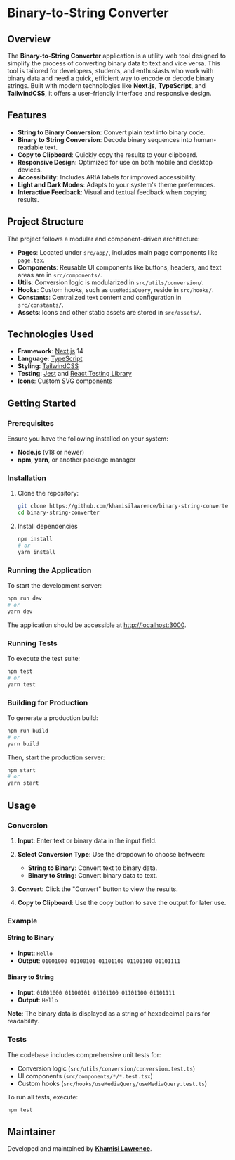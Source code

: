 # Binary-to-String Converter

## Overview

The **Binary-to-String Converter** application is a utility web tool designed to simplify the process of converting binary data to text and vice versa. This tool is tailored for developers, students, and enthusiasts who work with binary data and need a quick, efficient way to encode or decode binary strings. Built with modern technologies like **Next.js**, **TypeScript**, and **TailwindCSS**, it offers a user-friendly interface and responsive design.

## Features

- **String to Binary Conversion**: Convert plain text into binary code.
- **Binary to String Conversion**: Decode binary sequences into human-readable text.
- **Copy to Clipboard**: Quickly copy the results to your clipboard.
- **Responsive Design**: Optimized for use on both mobile and desktop devices.
- **Accessibility**: Includes ARIA labels for improved accessibility.
- **Light and Dark Modes**: Adapts to your system's theme preferences.
- **Interactive Feedback**: Visual and textual feedback when copying results.

## Project Structure

The project follows a modular and component-driven architecture:

- **Pages**: Located under `src/app/`, includes main page components like `page.tsx`.
- **Components**: Reusable UI components like buttons, headers, and text areas are in `src/components/`.
- **Utils**: Conversion logic is modularized in `src/utils/conversion/`.
- **Hooks**: Custom hooks, such as `useMediaQuery`, reside in `src/hooks/`.
- **Constants**: Centralized text content and configuration in `src/constants/`.
- **Assets**: Icons and other static assets are stored in `src/assets/`.

## Technologies Used

- **Framework**: [Next.js](https://nextjs.org) 14
- **Language**: [TypeScript](https://www.typescriptlang.org/)
- **Styling**: [TailwindCSS](https://tailwindcss.com/)
- **Testing**: [Jest](https://jestjs.io/) and [React Testing Library](https://github.com/testing-library/react-testing-library)
- **Icons**: Custom SVG components

## Getting Started

### Prerequisites

Ensure you have the following installed on your system:

- **Node.js** (v18 or newer)
- **npm**, **yarn**, or another package manager

### Installation

1. Clone the repository:

   ```bash
   git clone https://github.com/khamisilawrence/binary-string-converter.git
   cd binary-string-converter
   ```

2. Install dependencies

   ```bash
   npm install
   # or
   yarn install
   ```

### Running the Application

To start the development server:

```bash
npm run dev
# or
yarn dev
```

The application should be accessible at <http://localhost:3000>.

### Running Tests

To execute the test suite:

```bash
npm test
# or
yarn test
```

### Building for Production

To generate a production build:

```bash
npm run build
# or
yarn build
```

Then, start the production server:

```bash
npm start
# or
yarn start
```

## Usage

### Conversion

1. **Input**: Enter text or binary data in the input field.
2. **Select Conversion Type**: Use the dropdown to choose between:
    - **String to Binary**: Convert text to binary data.
    - **Binary to String**: Convert binary data to text.

3. **Convert**: Click the "Convert" button to view the results.
4. **Copy to Clipboard**: Use the copy button to save the output for later use.

### Example

#### String to Binary

- **Input**: `Hello`
- **Output**: `01001000 01100101 01101100 01101100 01101111`

#### Binary to String

- **Input**: `01001000 01100101 01101100 01101100 01101111`
- **Output**: `Hello`

**Note**: The binary data is displayed as a string of hexadecimal pairs for readability.

### Tests

The codebase includes comprehensive unit tests for:

- Conversion logic (`src/utils/conversion/conversion.test.ts`)
- UI components (`src/components/*/*.test.tsx`)
- Custom hooks (`src/hooks/useMediaQuery/useMediaQuery.test.ts`)

To run all tests, execute:

```bash
npm test
```

## Maintainer

Developed and maintained by **[Khamisi Lawrence](https://github.com/khamisilawrence)**.
